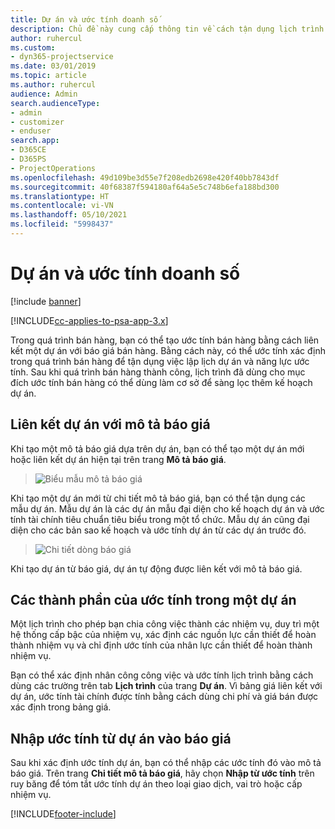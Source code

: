 ```yaml
---
title: Dự án và ước tính doanh số
description: Chủ đề này cung cấp thông tin về cách tận dụng lịch trình và ước tính trong quá trình bán hàng.
author: ruhercul
ms.custom:
- dyn365-projectservice
ms.date: 03/01/2019
ms.topic: article
ms.author: ruhercul
audience: Admin
search.audienceType:
- admin
- customizer
- enduser
search.app:
- D365CE
- D365PS
- ProjectOperations
ms.openlocfilehash: 49d109be3d55e7f208edb2698e420f40bb7843df
ms.sourcegitcommit: 40f68387f594180af64a5e5c748b6efa188bd300
ms.translationtype: HT
ms.contentlocale: vi-VN
ms.lasthandoff: 05/10/2021
ms.locfileid: "5998437"
---
```

# <a name="sales-estimates-and-projects"></a>Dự án và ước tính doanh số

[!include [banner](../includes/psa-now-project-operations.md)]

[!INCLUDE[cc-applies-to-psa-app-3.x](../includes/cc-applies-to-psa-app-3x.md)]

Trong quá trình bán hàng, bạn có thể tạo ước tính bán hàng bằng cách liên kết một dự án với báo giá bán hàng. Bằng cách này, có thể ước tính xác định trong quá trình bán hàng để tận dụng việc lập lịch dự án và năng lực ước tính. Sau khi quá trình bán hàng thành công, lịch trình đã dùng cho mục đích ước tính bán hàng có thể dùng làm cơ sở để sàng lọc thêm kế hoạch dự án.

## <a name="linking-a-project-to-a-quote-line"></a>Liên kết dự án với mô tả báo giá

Khi tạo một mô tả báo giá dựa trên dự án, bạn có thể tạo một dự án mới hoặc liên kết dự án hiện tại trên trang **Mô tả báo giá**. 

> ![Biểu mẫu mô tả báo giá](media/project-8.png)
 
Khi tạo một dự án mới từ chi tiết mô tả báo giá, bạn có thể tận dụng các mẫu dự án. Mẫu dự án là các dự án mẫu đại diện cho kế hoạch dự án và ước tính tài chính tiêu chuẩn tiêu biểu trong một tổ chức. Mẫu dự án cũng đại diện cho các bản sao kế hoạch và ước tính dự án từ các dự án trước đó.

> ![Chi tiết dòng báo giá](media/project-9.png)
  
Khi tạo dự án từ báo giá, dự án tự động được liên kết với mô tả báo giá.

## <a name="components-of-estimates-in-a-project"></a>Các thành phần của ước tính trong một dự án

Một lịch trình cho phép bạn chia công việc thành các nhiệm vụ, duy trì một hệ thống cấp bậc của nhiệm vụ, xác định các nguồn lực cần thiết để hoàn thành nhiệm vụ và chỉ định ước tính của nhân lực cần thiết để hoàn thành nhiệm vụ.

Bạn có thể xác định nhân công công việc và ước tính lịch trình bằng cách dùng các trường trên tab **Lịch trình** của trang **Dự án**. Vì bảng giá liên kết với dự án, ước tính tài chính được tính bằng cách dùng chi phí và giá bán được xác định trong bảng giá.

## <a name="importing-estimates-from-a-project-into-a-quote"></a>Nhập ước tính từ dự án vào báo giá

Sau khi xác định ước tính dự án, bạn có thể nhập các ước tính đó vào mô tả báo giá. Trên trang **Chi tiết mô tả báo giá**, hãy chọn **Nhập từ ước tính** trên ruy băng để tóm tắt ước tính dự án theo loại giao dịch, vai trò hoặc cấp nhiệm vụ.


[!INCLUDE[footer-include](../includes/footer-banner.md)]